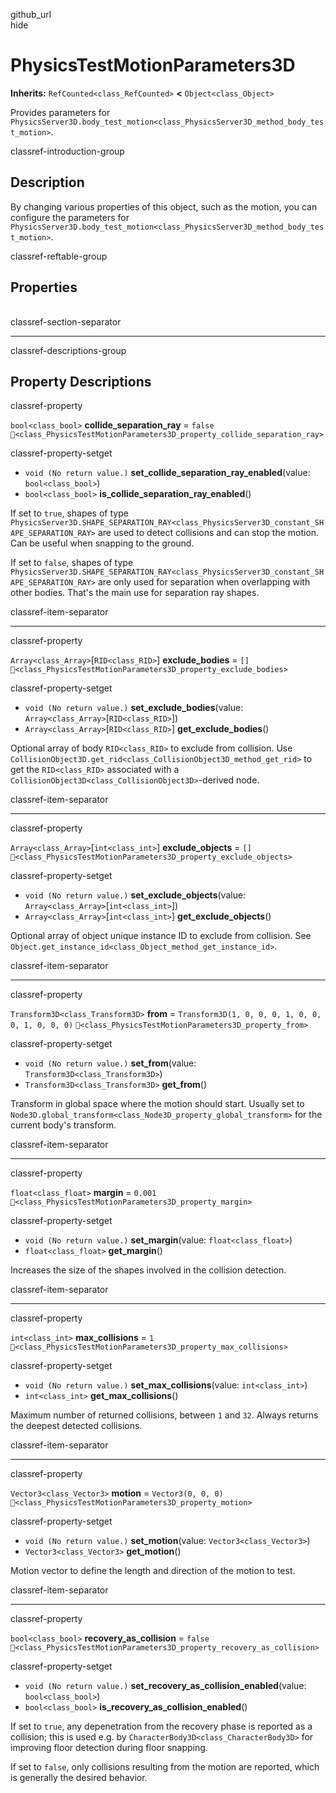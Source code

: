 github\_url  
hide

# PhysicsTestMotionParameters3D

**Inherits:** `RefCounted<class_RefCounted>` **&lt;**
`Object<class_Object>`

Provides parameters for
`PhysicsServer3D.body_test_motion<class_PhysicsServer3D_method_body_test_motion>`.

classref-introduction-group

## Description

By changing various properties of this object, such as the motion, you
can configure the parameters for
`PhysicsServer3D.body_test_motion<class_PhysicsServer3D_method_body_test_motion>`.

classref-reftable-group

## Properties

<table>
<tbody>
<tr>
</tr>
<tr>
</tr>
<tr>
</tr>
<tr>
</tr>
<tr>
</tr>
<tr>
</tr>
<tr>
</tr>
<tr>
</tr>
</tbody>
</table>

classref-section-separator

------------------------------------------------------------------------

classref-descriptions-group

## Property Descriptions

classref-property

`bool<class_bool>` **collide\_separation\_ray** = `false`
`🔗<class_PhysicsTestMotionParameters3D_property_collide_separation_ray>`

classref-property-setget

-   `void (No return value.)`
    **set\_collide\_separation\_ray\_enabled**(value:
    `bool<class_bool>`)
-   `bool<class_bool>` **is\_collide\_separation\_ray\_enabled**()

If set to `true`, shapes of type
`PhysicsServer3D.SHAPE_SEPARATION_RAY<class_PhysicsServer3D_constant_SHAPE_SEPARATION_RAY>`
are used to detect collisions and can stop the motion. Can be useful
when snapping to the ground.

If set to `false`, shapes of type
`PhysicsServer3D.SHAPE_SEPARATION_RAY<class_PhysicsServer3D_constant_SHAPE_SEPARATION_RAY>`
are only used for separation when overlapping with other bodies. That's
the main use for separation ray shapes.

classref-item-separator

------------------------------------------------------------------------

classref-property

`Array<class_Array>`\[`RID<class_RID>`\] **exclude\_bodies** = `[]`
`🔗<class_PhysicsTestMotionParameters3D_property_exclude_bodies>`

classref-property-setget

-   `void (No return value.)` **set\_exclude\_bodies**(value:
    `Array<class_Array>`\[`RID<class_RID>`\])
-   `Array<class_Array>`\[`RID<class_RID>`\] **get\_exclude\_bodies**()

Optional array of body `RID<class_RID>` to exclude from collision. Use
`CollisionObject3D.get_rid<class_CollisionObject3D_method_get_rid>` to
get the `RID<class_RID>` associated with a
`CollisionObject3D<class_CollisionObject3D>`-derived node.

classref-item-separator

------------------------------------------------------------------------

classref-property

`Array<class_Array>`\[`int<class_int>`\] **exclude\_objects** = `[]`
`🔗<class_PhysicsTestMotionParameters3D_property_exclude_objects>`

classref-property-setget

-   `void (No return value.)` **set\_exclude\_objects**(value:
    `Array<class_Array>`\[`int<class_int>`\])
-   `Array<class_Array>`\[`int<class_int>`\] **get\_exclude\_objects**()

Optional array of object unique instance ID to exclude from collision.
See `Object.get_instance_id<class_Object_method_get_instance_id>`.

classref-item-separator

------------------------------------------------------------------------

classref-property

`Transform3D<class_Transform3D>` **from** =
`Transform3D(1, 0, 0, 0, 1, 0, 0, 0, 1, 0, 0, 0)`
`🔗<class_PhysicsTestMotionParameters3D_property_from>`

classref-property-setget

-   `void (No return value.)` **set\_from**(value:
    `Transform3D<class_Transform3D>`)
-   `Transform3D<class_Transform3D>` **get\_from**()

Transform in global space where the motion should start. Usually set to
`Node3D.global_transform<class_Node3D_property_global_transform>` for
the current body's transform.

classref-item-separator

------------------------------------------------------------------------

classref-property

`float<class_float>` **margin** = `0.001`
`🔗<class_PhysicsTestMotionParameters3D_property_margin>`

classref-property-setget

-   `void (No return value.)` **set\_margin**(value:
    `float<class_float>`)
-   `float<class_float>` **get\_margin**()

Increases the size of the shapes involved in the collision detection.

classref-item-separator

------------------------------------------------------------------------

classref-property

`int<class_int>` **max\_collisions** = `1`
`🔗<class_PhysicsTestMotionParameters3D_property_max_collisions>`

classref-property-setget

-   `void (No return value.)` **set\_max\_collisions**(value:
    `int<class_int>`)
-   `int<class_int>` **get\_max\_collisions**()

Maximum number of returned collisions, between `1` and `32`. Always
returns the deepest detected collisions.

classref-item-separator

------------------------------------------------------------------------

classref-property

`Vector3<class_Vector3>` **motion** = `Vector3(0, 0, 0)`
`🔗<class_PhysicsTestMotionParameters3D_property_motion>`

classref-property-setget

-   `void (No return value.)` **set\_motion**(value:
    `Vector3<class_Vector3>`)
-   `Vector3<class_Vector3>` **get\_motion**()

Motion vector to define the length and direction of the motion to test.

classref-item-separator

------------------------------------------------------------------------

classref-property

`bool<class_bool>` **recovery\_as\_collision** = `false`
`🔗<class_PhysicsTestMotionParameters3D_property_recovery_as_collision>`

classref-property-setget

-   `void (No return value.)`
    **set\_recovery\_as\_collision\_enabled**(value: `bool<class_bool>`)
-   `bool<class_bool>` **is\_recovery\_as\_collision\_enabled**()

If set to `true`, any depenetration from the recovery phase is reported
as a collision; this is used e.g. by
`CharacterBody3D<class_CharacterBody3D>` for improving floor detection
during floor snapping.

If set to `false`, only collisions resulting from the motion are
reported, which is generally the desired behavior.
